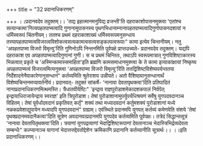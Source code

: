+++
title = "32 प्रदानाधिकरणम्"

+++
।।प्रदानवदेव तदुक्तम्।। 'तद्य इहात्मानमनुविद्य व्रजन्ती'ति दहराकाशोपासनमुक्त्वा 'एतांश्च सत्यान्कामा'नित्यपहतपाप्मत्वादि गुणानामुपासनस्य पृथगभिधानाम्नानापहतपाप्मत्वादिगुणोपासनदशायां न धर्मिस्वरूपं चिंतनीयम्। ततश्च प्रथमं दहराकाशाख्यं धर्मिस्वरूपमनुसन्धाय तस्यापहतपाप्मत्वविजरत्वविशोकत्वसत्यकामत्वसत्यसङ्कल्पत्वरूपाः" कामा इत्येव चिन्तनीयम्। नतु 'अपहतपाप्मा विजरो विमृत्यु'रिति गुणिनोऽपि निन्तनमिति पूर्वपक्षे प्राप्तउच्यते- प्रदानवदेव तदुक्तम्। यद्यपि दहराकाश एव अपहतपाप्मत्वादिगुणानां गुणी। स च प्रथमं चिन्तितः, तथाऽपि स्वरूपमात्रात् गुणविशिष्टाकारस्य भिन्नत्वात् प्रकृते च 'अस्मिन्कामास्समाहिता'इति ब्रह्मणि कामसमाधानमुक्त्त्वा के ते कामा इत्याकांक्षायां निष्कृष्य अपहतपाप्मत्वं विजरत्वमित्यनुक्त्वा 'अपहतपाप्मा विजरो विमृत्यु'रिति तत्तद्विशिष्टविशेष्यपर्यन्ततया निर्देशादनेनैवाकारेणानुसन्धानं" कर्तव्यमिति श्रुतेराशय उन्नीयते। अतो वैशिष्ठ्यानुसन्धानार्थं विशेष्यचिन्तनमप्यावर्तनीयं। प्रदानवत्- तदुक्तं सांकर्षे- 'नानावा देवतापृथक्त्वा'दिति प्रतिपादितं नानाप्रदानाधिकरणमित्थमस्ति। त्रैधातवीयेष्टिः" 'इन्द्राय राज्ञपुरोडाशमेकादशकपालं निर्वपेत् इन्द्रायाधिराजायेन्द्राय स्वराज्ञ' इति त्रिपुरोडाश। तेषां पुरोडाशानामुपर्युपर्यधिश्रयणं सर्वेषु युगपदवदानञ्च विहितम्। तेषां पूर्वर्धादवदानं प्रकृतिवत् कर्तृं" शक्यं तथा मध्यादवदानं कर्तुमशक्यं पुरोडाशानां मध्ये नळकप्रवेशाद्युपायेन मध्यादपि युगपदवदानं" ग्राह्यम्। एवंस्थिते प्रदानमपि युगपत् कर्तव्यं कमेणवेति संशये 'तेषां पृथक्प्रदानमवदानैकत्वा'दिति सूत्रेण अवदानवत्प्रदानमपि युगपदेव कर्तव्यमिति पूर्वपक्षः। तत्रेदं सिद्धान्तसूत्रं 'नानावा देवतापितृथक्त्वा'दिति। त्रयाणां युगपद्रव्याणां भेदाद्विशिष्टरूपाणां देवतानाञ्च भेदास्त्रिभिर्द्रव्यदेवता सम्बन्धैः" कल्प्यानाञ्च यागानां भेदात्तत्तद्देवतोद्देशेन क्रमिकाणि प्रदानानि कर्तव्यानीति सूत्रार्थः।। ।।इति प्रदानाधिकरणम्।।
